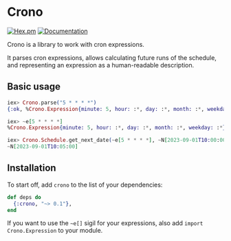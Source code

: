 # Crono

[![Hex.pm](https://img.shields.io/hexpm/v/crono.svg)](https://hex.pm/packages/crono) [![Documentation](https://img.shields.io/badge/documentation-gray)](https://hexdocs.pm/crono/)

<!-- MDOC !-->

Crono is a library to work with cron expressions.  

It parses cron expressions, allows calculating future runs of the schedule, and representing an
expression as a human-readable description.

## Basic usage

```elixir
iex> Crono.parse("5 * * * *")
{:ok, %Crono.Expression{minute: 5, hour: :*, day: :*, month: :*, weekday: :*}}

iex> ~e[5 * * * *]
%Crono.Expression{minute: 5, hour: :*, day: :*, month: :*, weekday: :*}

iex> Crono.Schedule.get_next_date(~e[5 * * * *], ~N[2023-09-01T10:00:00])
~N[2023-09-01T10:05:00]
```

## Installation

To start off, add `crono` to the list of your dependencies:
```elixir
def deps do
  {:crono, "~> 0.1"},
end
```

If you want to use the `~e[]` sigil for your expressions, also add `import Crono.Expression` to
your module.



